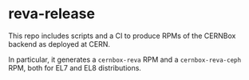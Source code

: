 # reva-release

This repo includes scripts and a CI to produce RPMs of the CERNBox backend as deployed at CERN.

In particular, it generates a `cernbox-reva` RPM and a `cernbox-reva-ceph` RPM, both for EL7 and EL8 distributions.


